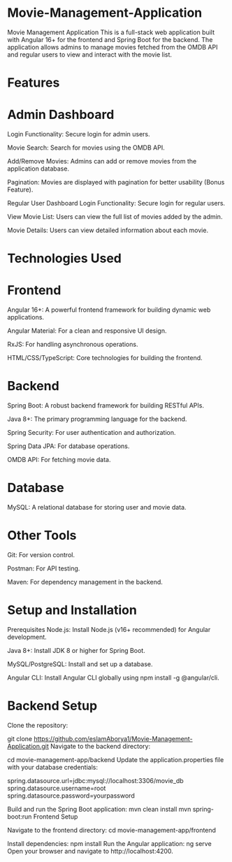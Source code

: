 # Movie-Management-Application
Movie Management Application This is a full-stack web application built with Angular 16+ for the frontend and Spring Boot for the backend. The application allows admins to manage movies fetched from the OMDB API and regular users to view and interact with the movie list.

# Features
# Admin Dashboard
Login Functionality: Secure login for admin users.

Movie Search: Search for movies using the OMDB API.

Add/Remove Movies: Admins can add or remove movies from the application database.

Pagination: Movies are displayed with pagination for better usability (Bonus Feature).

Regular User Dashboard
Login Functionality: Secure login for regular users.

View Movie List: Users can view the full list of movies added by the admin.

Movie Details: Users can view detailed information about each movie.

# Technologies Used
# Frontend

Angular 16+: A powerful frontend framework for building dynamic web applications.

Angular Material: For a clean and responsive UI design.

RxJS: For handling asynchronous operations.

HTML/CSS/TypeScript: Core technologies for building the frontend.

# Backend
Spring Boot: A robust backend framework for building RESTful APIs.

Java 8+: The primary programming language for the backend.

Spring Security: For user authentication and authorization.

Spring Data JPA: For database operations.

OMDB API: For fetching movie data.

# Database
MySQL: A relational database for storing user and movie data.

# Other Tools
Git: For version control.

Postman: For API testing.

Maven: For dependency management in the backend.

# Setup and Installation
Prerequisites
Node.js: Install Node.js (v16+ recommended) for Angular development.

Java 8+: Install JDK 8 or higher for Spring Boot.

MySQL/PostgreSQL: Install and set up a database.

Angular CLI: Install Angular CLI globally using npm install -g @angular/cli.

# Backend Setup
Clone the repository:

git clone https://github.com/eslamAborya1/Movie-Management-Application.git
Navigate to the backend directory:

cd movie-management-app/backend
Update the application.properties file with your database credentials:

spring.datasource.url=jdbc:mysql://localhost:3306/movie_db
spring.datasource.username=root
spring.datasource.password=yourpassword

Build and run the Spring Boot application:
mvn clean install
mvn spring-boot:run
Frontend Setup

Navigate to the frontend directory:
cd movie-management-app/frontend

Install dependencies:
npm install
Run the Angular application:
ng serve
Open your browser and navigate to http://localhost:4200.
